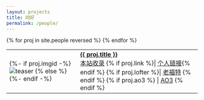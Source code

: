 ```yaml
---
layout: projects
title: 同好
permalink: /people/
---
```


<table class="peoplelist">
{% for proj in site.people reversed %}
<tr>
    <td class="peopleimg">
     {%- if proj.imgid -%}
        <img src="/assets/img/{{ proj.imgid }}.jpg" alt="teaser"/>
     {% else %}
     {%- endif -%}
    </td>
    <td class="projtext" id="peopletext">
        <strong><a href="{{proj.link}}">{{ proj.title }}</a></strong> <br>
        <div class='projbutton'>
          <a href="{{site.baseurl}}/tags/#{{proj.tag|slugize}}">本站收录</a>
          {% if proj.link %}| <a href="{{ proj.link }}" target="_blank">个人链接</a>{% endif %}
          {% if proj.lofter %}| <a href="https://{{proj.lofter}}.lofter.com" target="_blank">老福特</a> {% endif %}
          {% if proj.ao3 %} | <a href="https://archiveofourown.org/users/{{proj.ao3}}" target="_blank">AO3</a> {% endif %}
        </div>
    </td>
</tr>
{% endfor %}
</table>
